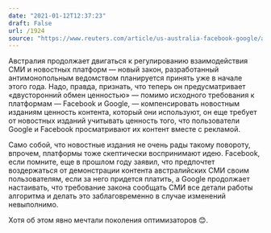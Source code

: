 ```yaml
---
date: "2021-01-12T12:37:23"
draft: False
url: /1924
source: "https://www.reuters.com/article/us-australia-facebook-google/australian-competition-watchdog-warns-google-facebook-laws-are-just-the-start-idUSKBN29H11I"
---
```


Австралия продолжает двигаться к регулированию взаимодействия СМИ и новостных платформ — новый закон, разработанный антимонопольным ведомством планируется принять уже в начале этого года. Надо, правда, признать, что теперь он предусматривает «двусторонний обмен ценностью» — помимо исходного требования к платформам — Facebook и Google, — компенсировать новостным изданиям ценность контента, который они используют, он еще требует от новостных изданий учитывать ценность того, что пользователи Google и Facebook просматривают их контент вместе с рекламой.

Само собой, что новостные издания не очень рады такому повороту, впрочем, платформы тоже скептически воспринимают идею. Facebook, если помните, еще в прошлом году заявил, что предпочтет воздержаться от демонстрации контента австралийских СМИ своим пользователям, если за него придется платить, а Google продолжает настаивать, что требование закона сообщать СМИ все детали работы алгоритма и делать это заблаговременно в случае изменений невыполнимо.

Хотя об этом явно мечтали поколения оптимизаторов 😊.
